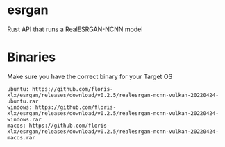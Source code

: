 # esrgan
Rust API that runs a RealESRGAN-NCNN model

# Binaries
Make sure you have the correct binary for your Target OS
```
ubuntu: https://github.com/floris-xlx/esrgan/releases/download/v0.2.5/realesrgan-ncnn-vulkan-20220424-ubuntu.rar
windows: https://github.com/floris-xlx/esrgan/releases/download/v0.2.5/realesrgan-ncnn-vulkan-20220424-windows.rar
macos: https://github.com/floris-xlx/esrgan/releases/download/v0.2.5/realesrgan-ncnn-vulkan-20220424-macos.rar
```